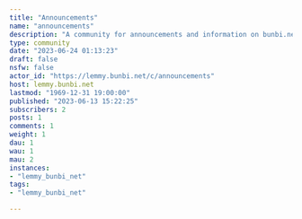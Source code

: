 ```yaml
---
title: "Announcements" 
name: "announcements"
description: "A community for announcements and information on bunbi.net | Probably going to be empty lol"
type: community
date: "2023-06-24 01:13:23"
draft: false
nsfw: false
actor_id: "https://lemmy.bunbi.net/c/announcements"
host: lemmy.bunbi.net
lastmod: "1969-12-31 19:00:00"
published: "2023-06-13 15:22:25"
subscribers: 2
posts: 1
comments: 1
weight: 1
dau: 1
wau: 1
mau: 2
instances:
- "lemmy_bunbi_net"
tags: 
- "lemmy_bunbi_net"

---
```

